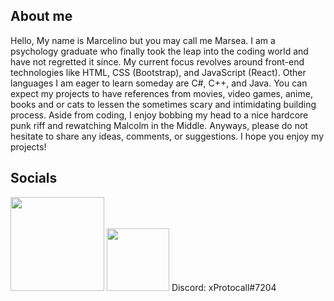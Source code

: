 ## About me
Hello, My name is Marcelino but you may call me Marsea. I am a psychology graduate who finally took the leap into the coding world and have not regretted it since. My current focus revolves around front-end technologies like HTML, CSS (Bootstrap), and JavaScript (React). Other languages I am eager to learn someday are C#, C++, and Java. You can expect my projects to have references from movies, video games, anime, books and or cats to lessen the sometimes scary and intimidating building process. Aside from coding, I enjoy bobbing my head to a nice hardcore punk riff and rewatching Malcolm in the Middle. Anyways, please do not hesitate to share any ideas, comments, or suggestions. I hope you enjoy my projects!   

## Socials
<a href = "https://www.linkedin.com/in/marcelino-g/"><img width="150" src ="https://myclouddoor.com/wp-content/uploads/2019/11/Linkedin-logo.png"/></a>
<a href ="https://twitter.com/xProtocall" ><img width="100" src = "https://avatars.githubusercontent.com/u/50278?s=280&v=4"/></a>
Discord: xProtocall#7204


<!---
Marcelino-G/Marcelino-G is a ✨ special ✨ repository because its `README.md` (this file) appears on your GitHub profile.
You can click the Preview link to take a look at your changes.
--->
